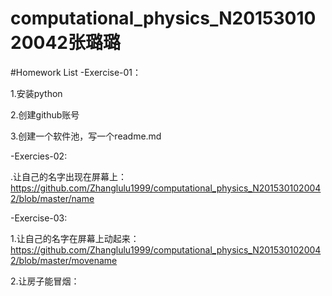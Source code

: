# computational_physics_N2015301020042张璐璐

#Homework List
-Exercise-01：

1.安装python

2.创建github账号

3.创建一个软件池，写一个readme.md

-Exercies-02:

.让自己的名字出现在屏幕上：https://github.com/Zhanglulu1999/computational_physics_N2015301020042/blob/master/name

-Exercise-03:

1.让自己的名字在屏幕上动起来：https://github.com/Zhanglulu1999/computational_physics_N2015301020042/blob/master/movename

2.让房子能冒烟：
